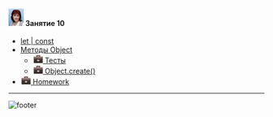 [footer]: https://github.com/garevna/js-course/raw/master/images/a-level-ico.png?raw=true
[me30]: https://raw.githubusercontent.com/garevna/a-level-js-lessons/master/ico/myPhoto-30.png "Ⓒ Irina Fylyppova ( garevna ) 2019"
[hw-20]: https://raw.githubusercontent.com/garevna/a-level-js-lessons/master/ico/briefcase-20.png

#### ![me30] Занятие 10

* [let | const](../md/let-const.md)
* [Методы Object](../md/Object-static-props.md)
    * [![hw-20] Тесты](https://garevna.github.io/js-quiz/#Object)
    * [![hw-20] Object.create()](https://garevna.github.io/js-quiz/#Object.create)
* [![hw-20] Homework](../md/hw-10.md)

_________________________________________________________________________

![footer]
